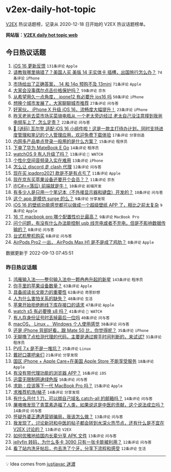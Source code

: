 # v2ex-daily-hot-topic

[V2EX](https://www.v2ex.com/) 热议话题榜，记录从 2020-12-18 日开始的 V2EX 热议话题榜单。

**网站版：[V2EX daily hot topic web](https://boojack.github.io/v2ex-daily-hot-topic-web/)**

## 今日热议话题

<!-- TODAY BEGIN -->

1. [iOS 16 更新反馈](https://www.v2ex.com/t/879577) `131条评论` `Apple`
1. [请教我哪里搞错了？美国人买 美版 14 无实体卡 插槽，出国旅行怎么办？](https://www.v2ex.com/t/879658) `74条评论` `iPhone`
1. [市场给出了正确答案， 14 和 14p 预购不及 13mini](https://www.v2ex.com/t/879618) `71条评论` `Apple`
1. [大家会没事偶尔点击价格保护吗？](https://www.v2ex.com/t/879615) `59条评论` `京东`
1. [从希望用久一点角度， ipone12 有必要升 ios16 吗](https://www.v2ex.com/t/879646) `50条评论` `iPhone`
1. [想换个城市发展了，大家聊聊城市推荐](https://www.v2ex.com/t/879714) `27条评论` `问与答`
1. [好家伙， iPhone X 升级 iOS 16，流畅度大幅提升！](https://www.v2ex.com/t/879699) `23条评论` `iPhone`
1. [昨天老爸去菜市场买菜骑电瓶从 一个老太旁边经过,老太自己没注意撞到我爸电频车上了, 怎么定责？](https://www.v2ex.com/t/879679) `22条评论` `问与答`
1. [🎉 [送码] 瓦尔登 适配 iOS 16 小组件啦！这是一款主打待办计划，同时支持进度管理和笔记的个人管理应用，欢迎免费下载体验](https://www.v2ex.com/t/879648) `17条评论` `分享创造`
1. [内网多产品单点登录一般用的是什么方案？](https://www.v2ex.com/t/879695) `15条评论` `程序员`
1. [下单了华为 MateBook E Go](https://www.v2ex.com/t/879653) `14条评论` `程序员`
1. [watchOS 9 有人升级了吗？](https://www.v2ex.com/t/879705) `13条评论` ` WATCH`
1. [个性化空间音频录入实在难用](https://www.v2ex.com/t/879684) `13条评论` `iPhone`
1. [怎么让 discord 走 clash 代理](https://www.v2ex.com/t/879655) `12条评论` `问与答`
1. [现在买 ipadpro2021 款是不是有点亏了](https://www.v2ex.com/t/879639) `11条评论` `Apple`
1. [现在京东买苹果设备还要开个会员？？](https://www.v2ex.com/t/879609) `11条评论` `京东`
1. [if(C#==落后) 前端就是牛！](https://www.v2ex.com/t/879671) `10条评论` `前端开发`
1. [有多少人是只用一个笔记本（不外接显示器和键盘）开发的？](https://www.v2ex.com/t/879605) `10条评论` `问与答`
1. [这个 app 是模仿 surge 的么？](https://www.v2ex.com/t/879706) `9条评论` `分享发现`
1. [iOS 16 的壁纸功能感觉都可以做成一个超级壁纸 APP 了，相比之前太复杂](https://www.v2ex.com/t/879664) `9条评论` `Apple`
1. [16 寸 macbook pro 哪个配置性价比最高？](https://www.v2ex.com/t/879620) `9条评论` `MacBook Pro`
1. [问个问题，有没有什么办法能控制 usb 线充电或者不充电，但是不影响数据传输的？](https://www.v2ex.com/t/879716) `8条评论` `问与答`
1. [台式机整机购买](https://www.v2ex.com/t/879645) `8条评论` `问与答`
1. [AirPods Pro2 一出， AirPods Max H1 是不是成了鸡肋？](https://www.v2ex.com/t/879632) `8条评论` `Apple`

数据更新于 2022-09-13 07:45:51

<!-- TODAY END -->

### 昨日热议话题

<!-- YESTERDAY BEGIN -->

1. [鸿雁输入法——整句输入法中一颗冉冉升起的新星](https://www.v2ex.com/t/879486) `143条评论` `程序员`
1. [你手里的苹果设备数量？](https://www.v2ex.com/t/879466) `63条评论` `Apple`
1. [具备阅读长文能力的重要性](https://www.v2ex.com/t/879381) `62条评论` `奇思妙想`
1. [人为什么害怕关系的缺失？](https://www.v2ex.com/t/879407) `48条评论` `生活`
1. [苹果开始拒绝刷线下库存接口的请求](https://www.v2ex.com/t/879441) `47条评论` `Apple`
1. [watch s5 有必要换 s8 吗？](https://www.v2ex.com/t/879419) `41条评论` ` WATCH`
1. [有人存身份证号时丢掉最后一位吗](https://www.v2ex.com/t/879424) `40条评论` `问与答`
1. [macOS， Linux ， Windows 个人使用感觉](https://www.v2ex.com/t/879442) `38条评论` `问与答`
1. [还是 iPhone 背部好看，跟 Mate 50 比，你觉得呢？](https://www.v2ex.com/t/879467) `35条评论` `iPhone`
1. [无聊撸了点检测代理的代码，主要是通过握手时间判断的，来试试?](https://www.v2ex.com/t/879471) `31条评论` `程序员`
1. [PVE 7.x 是不是一堆坑？](https://www.v2ex.com/t/879533) `25条评论` `Linux`
1. [戴好口罩吧亲们](https://www.v2ex.com/t/879556) `21条评论` `分享发现`
1. [国区 iPhone + Apple Care+在美国 Apple Store 不能享受服务](https://www.v2ex.com/t/879388) `18条评论` `Apple`
1. [有没有带代理功能的浏览器 APP？](https://www.v2ex.com/t/879505) `16条评论` `iOS`
1. [迅雷无限制网速绿色版](https://www.v2ex.com/t/879422) `16条评论` `问与答`
1. [求助：应该等下一代 MacBook Pro 吗？](https://www.v2ex.com/t/879438) `15条评论` `Apple`
1. [求推荐机场/梯子](https://www.v2ex.com/t/879521) `14条评论` `分享发现`
1. [有什么月付 1 刀，可以绑自己域名 catch-all 的邮箱吗？](https://www.v2ex.com/t/879457) `14条评论` `问与答`
1. [屠嗷嗷发现了青蒿素造福了人类，如果说这是中医的贡献，这个说法成立吗？](https://www.v2ex.com/t/879451) `14条评论` `问与答`
1. [怀疑外婆正遭遇营销骗局，我该怎么做？](https://www.v2ex.com/t/879511) `13条评论` `问与答`
1. [我发现了，讨论新冠和中医的帖子都会转到水深火热节点，还有什么是不宜在 V2EX 讨论的？](https://www.v2ex.com/t/879507) `13条评论` `V2EX`
1. [如何优雅地给国内长辈分享 APK 文件](https://www.v2ex.com/t/879445) `13条评论` `问与答`
1. [jellyfin 转码，为什么多卡 3090 只有一张卡能被利用？](https://www.v2ex.com/t/879452) `12条评论` `问与答`
1. [看了站内洗牙帖后，也去洗了个牙，分享下流程和感受](https://www.v2ex.com/t/879390) `12条评论` `生活`

<!-- YESTERDAY END -->

---

💡 Idea comes from [justjavac 迷渡](https://github.com/justjavac/)
